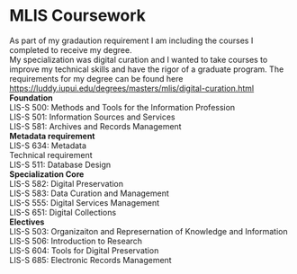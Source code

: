 # MLIS Coursework
As part of my gradaution requirement I am including the courses I completed to receive my degree.  
My specialization was digital curation and I wanted to take courses to improve my technical skills and have the rigor of a graduate program. The requirements for my degree can be found here https://luddy.iupui.edu/degrees/masters/mlis/digital-curation.html
**Foundation**    
LIS-S 500: Methods and Tools for the Information Profession  
LIS-S 501: Information Sources and Services  
LIS-S 581: Archives and Records Management  
**Metadata requirement**  
LIS-S 634: Metadata  
Technical requirement  
LIS-S 511: Database Design  
**Specialization Core**   
LIS-S 582: Digital Preservation  
LIS-S 583: Data Curation and Management  
LIS-S 555: Digital Services Management  
LIS-S 651: Digital Collections  
**Electives**   
LIS-S 503: Organizaiton and Represernation of Knowledge and Information  
LIS-S 506: Introduction to Research  
LIS-S 604: Tools for Digital Preservation  
LIS-S 685: Electronic Records Management 